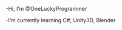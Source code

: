-Hi, I’m @OneLuckyProgrammer

-I’m currently learning C#, Unity3D, Blender

<!---
OneLuckyProgrammer/OneLuckyProgrammer is a ✨ special ✨ repository because its `README.md` (this file) appears on your GitHub profile.
You can click the Preview link to take a look at your changes.
--->
